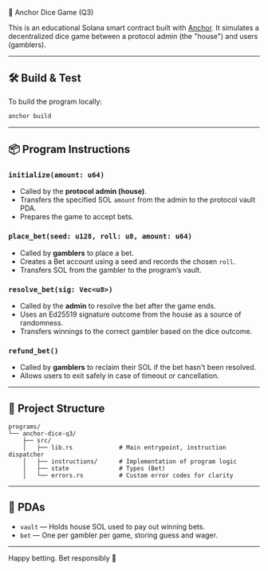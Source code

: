  🎲 Anchor Dice Game (Q3)

This is an educational Solana smart contract built with [Anchor](https://book.anchor-lang.com/). It simulates a decentralized dice game between a protocol admin (the "house") and users (gamblers).

---

## 🛠️ Build & Test

To build the program locally:

```sh
anchor build
```

---

## 📦 Program Instructions

### `initialize(amount: u64)`
- Called by the **protocol admin (house)**.
- Transfers the specified SOL `amount` from the admin to the protocol vault PDA.
- Prepares the game to accept bets.

### `place_bet(seed: u128, roll: u8, amount: u64)`
- Called by **gamblers** to place a bet.
- Creates a Bet account using a seed and records the chosen `roll`.
- Transfers SOL from the gambler to the program’s vault.

### `resolve_bet(sig: Vec<u8>)`
- Called by the **admin** to resolve the bet after the game ends.
- Uses an Ed25519 signature outcome from the house as a source of randomness.
- Transfers winnings to the correct gambler based on the dice outcome.

### `refund_bet()`
- Called by **gamblers** to reclaim their SOL if the bet hasn't been resolved.
- Allows users to exit safely in case of timeout or cancellation.

---

## 📁 Project Structure

```
programs/
└── anchor-dice-q3/
    ├── src/
    │   ├── lib.rs             # Main entrypoint, instruction dispatcher
    │   ├── instructions/      # Implementation of program logic
    │   ├── state              # Types (Bet)
    │   └── errors.rs          # Custom error codes for clarity
```

---

## 🔐 PDAs

- `vault` — Holds house SOL used to pay out winning bets.
- `bet` — One per gambler per game, storing guess and wager.

---

Happy betting. Bet responsibly 🎲
